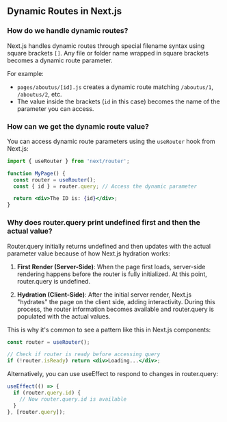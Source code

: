 ## Dynamic Routes in Next.js

### How do we handle dynamic routes?
Next.js handles dynamic routes through special filename syntax using square brackets `[]`. Any file or folder name wrapped in square brackets becomes a dynamic route parameter.

For example:
- `pages/aboutus/[id].js` creates a dynamic route matching `/aboutus/1`, `/aboutus/2`, etc.
- The value inside the brackets (`id` in this case) becomes the name of the parameter you can access.

### How can we get the dynamic route value?
You can access dynamic route parameters using the `useRouter` hook from Next.js:

```jsx
import { useRouter } from 'next/router';

function MyPage() {
  const router = useRouter();
  const { id } = router.query; // Access the dynamic parameter

  return <div>The ID is: {id}</div>;
}
```

### Why does router.query print undefined first and then the actual value?
Router.query initially returns undefined and then updates with the actual parameter value because of how Next.js hydration works:

1. **First Render (Server-Side)**: When the page first loads, server-side rendering happens before the router is fully initialized. At this point, router.query is undefined.

2. **Hydration (Client-Side)**: After the initial server render, Next.js "hydrates" the page on the client side, adding interactivity. During this process, the router information becomes available and router.query is populated with the actual values.

This is why it's common to see a pattern like this in Next.js components:

```jsx
const router = useRouter();

// Check if router is ready before accessing query
if (!router.isReady) return <div>Loading...</div>;
```

Alternatively, you can use useEffect to respond to changes in router.query:

```jsx
useEffect(() => {
  if (router.query.id) {
    // Now router.query.id is available
  }
}, [router.query]);
```
